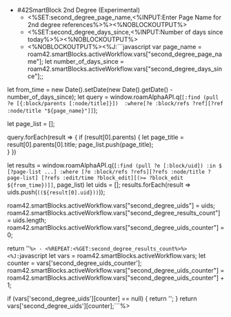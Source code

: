 - #42SmartBlock 2nd Degree (Experimental)
    - <%SET:second_degree_page_name,<%INPUT:Enter Page Name for 2nd degree references%>%><%NOBLOCKOUTPUT%>
    - <%SET:second_degree_days_since,<%INPUT:Number of days since today%>%><%NOBLOCKOUTPUT%>
    - <%NOBLOCKOUTPUT%><%J:```javascript
var page_name = roam42.smartBlocks.activeWorkflow.vars["second_degree_page_name"];
let number_of_days_since = roam42.smartBlocks.activeWorkflow.vars["second_degree_days_since"];;

let from_time = new Date().setDate(new Date().getDate() - number_of_days_since);
let query = window.roamAlphaAPI.q(`[:find (pull ?e [{:block/parents [:node/title]}]) 
                                    :where[?e :block/refs ?ref][?ref :node/title "${page_name}"]]`);

let page_list = [];

query.forEach(result => {
    if (result[0].parents) {
       let page_title = result[0].parents[0].title; 
       page_list.push(page_title);  
    }
})

let results = window.roamAlphaAPI.q(`[:find (pull ?e [:block/uid]) :in $ [?page-list ...]
                                      :where [?e :block/refs ?refs][?refs :node/title ?page-list]
                                      [?refs :edit/time ?block_edit][(>= ?block_edit ${from_time})]]`, 
                                      page_list)
let uids = [];
results.forEach(result => uids.push(`((${result[0].uid}))`));

roam42.smartBlocks.activeWorkflow.vars["second_degree_uids"] =  uids;
roam42.smartBlocks.activeWorkflow.vars["second_degree_results_count"] =  uids.length;
roam42.smartBlocks.activeWorkflow.vars["second_degree_uids_counter"] = 0;

return ''```%>
    - <%REPEAT:<%GET:second_degree_results_count%>%><%J:```javascript
let vars = roam42.smartBlocks.activeWorkflow.vars;
let counter = vars['second_degree_uids_counter'];
roam42.smartBlocks.activeWorkflow.vars["second_degree_uids_counter"] = roam42.smartBlocks.activeWorkflow.vars["second_degree_uids_counter"] + 1;

if (vars['second_degree_uids'][counter] == null) {
  return '';
}
return vars['second_degree_uids'][counter];```%>
